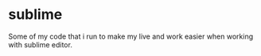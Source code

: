 sublime
=======

Some of my code that i run to make my live and work easier when working with sublime editor.
